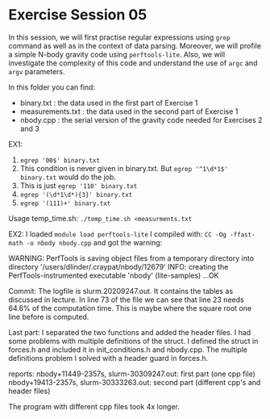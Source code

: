 # Exercise Session 05 #
In this session, we will first practise regular expressions using `grep` command as well as in the context of data parsing. Moreover, we will profile a simple N-body gravity code using `perftools-lite`. Also, we will investigate the complexity of this code and understand the use of `argc` and `argv` parameters. 

In this folder you can find:

* binary.txt : the data used in the first part of Exercise 1
* measurements.txt : the data used in the second part of Exercise 1
* nbody.cpp : the serial version of the gravity code needed for Exercises 2 and 3 



EX1:
1) `egrep '00$' binary.txt`
2) This condition is never given in binary.txt. But `egrep '^1\d*1$' binary.txt` would do the job.
3) This is just `egrep '110' binary.txt`
4) `egrep '(\d*1\d*){3}' binary.txt`
5) `egrep '(111)+' binary.txt`

Usage temp_time.sh:
`./temp_time.sh <measurments.txt`

EX2:
I loaded `module load perftools-lite`
I compiled with:
`CC -Og -ffast-math -o nbody nbody.cpp`
and got the warning:

WARNING: PerfTools is saving object files from a temporary directory into directory '/users/dlinder/.craypat/nbody/12679'
INFO: creating the PerfTools-instrumented executable 'nbody' (lite-samples) ...OK

Commit: The logfile is slurm.20209247.out. It contains the tables as discussed in lecture. In line 73 of the file we can see that line 23 needs 64.6% of the computation time. This is maybe where the square root one line before is computed.

Last part:
I separated the two functions and added the header files. I had some problems with multiple definitions of the struct. I defined the struct in forces.h and included it in init_conditions.h and nbody.cpp. The multiple definitions problem I solved with a header guard in forces.h.

reports:
nbody+11449-2357s, slurm-30309247.out: first part (one cpp file)
nbody+19413-2357s, slurm-30333263.out: second part (different cpp's and header files)

The program with different cpp files took 4x longer.
